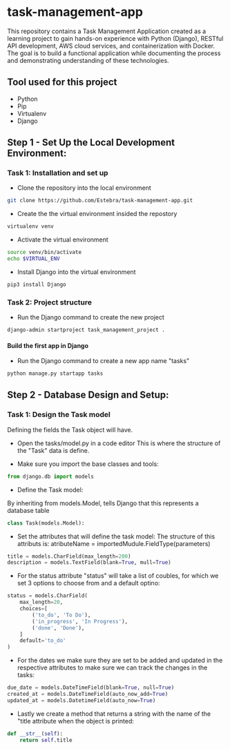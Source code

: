 # task-management-app

This repository contains a Task Management Application created as a learning project to gain hands-on experience with Python (Django), RESTful API development, AWS cloud services, and containerization with Docker. The goal is to build a functional application while documenting the process and demonstrating understanding of these technologies.

## Tool used for this project

* Python
* Pip
* Virtualenv
* Django

## Step 1 - Set Up the Local Development Environment:

### Task 1: Installation and set up
    
* Clone the repository into the local environment

```bash
git clone https://github.com/Estebra/task-management-app.git
```

* Create the the virtual environment insided the repostory 

```bash
virtualenv venv
```

* Activate the virtual environment

```bash
source venv/bin/activate
echo $VIRTUAL_ENV
```

* Install Django into the virtual environment

```bash
pip3 install Django
```

### Task 2: Project structure 

* Run the Django command to create the new project

```bash
django-admin startproject task_management_project .
```

#### Build the first app in Django

* Run the Django command to create a new app name "tasks"

```bash
python manage.py startapp tasks
```

## Step 2 - Database Design and Setup:

### Task 1: Design the Task model

Defining the fields the Task object will have.

* Open the tasks/model.py in a code editor 
    This is where the structure of the "Task" data is define.

* Make sure you import the base classes and tools:

```python
from django.db import models
```

* Define the Task model:

By inheriting from models.Model, tells Django that this represents a database table

```python
class Task(models.Model):
```

* Set the attributes that will define the task model:
    The structure of this attributs is:
    atributeName = importedMudule.FieldType(parameters)

```python
title = models.CharField(max_length=200)
description = models.TextField(blank=True, mull=True)
```

* For the status attribute "status" will take a list of coubles, for which we set 3 options to choose from and a default optino:

```python
status = models.CharField(
    max_length=20,
    choices=[ 
        ('to_do', 'To Do'),
        ('in_progress', 'In Progress'),
        ('done', 'Done'),
    ]
    default='to_do'
)
```

* For the dates we make sure they are set to be added and updated in the respective attributes to make sure we can track the changes in the tasks:

```python
due_date = models.DateTimeField(blank=True, null=True)
created_at = models.DateTimeField(auto_now_add=True)
updated_at = models.DatetimeField(auto_now=True)

```

* Lastly we create a method that returns a string with the name of the "title attribute when the object is printed:

```python
def __str__(self): 
    return self.title
```